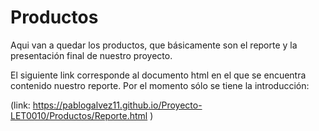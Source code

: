# Productos

Aqui van a quedar los productos, que básicamente son el reporte y la presentación final de nuestro proyecto.

El siguiente link corresponde al documento html en el que se encuentra contenido nuestro reporte. Por el momento sólo se tiene la introducción:

(link: <https://pablogalvez11.github.io/Proyecto-LET0010/Productos/Reporte.html> )